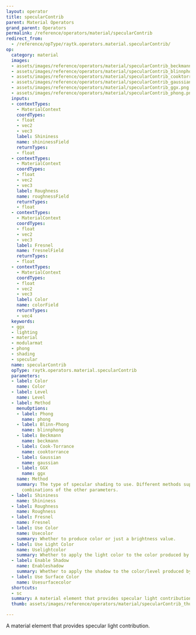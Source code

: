 ```yaml
---
layout: operator
title: specularContrib
parent: Material Operators
grand_parent: Operators
permalink: /reference/operators/material/specularContrib
redirect_from:
  - /reference/opType/raytk.operators.material.specularContrib/
op:
  category: material
  images:
  - assets/images/reference/operators/material/specularContrib_beckmann.png
  - assets/images/reference/operators/material/specularContrib_blinnphong.png
  - assets/images/reference/operators/material/specularContrib_cooktorrance.png
  - assets/images/reference/operators/material/specularContrib_gaussian.png
  - assets/images/reference/operators/material/specularContrib_ggx.png
  - assets/images/reference/operators/material/specularContrib_phong.png
  inputs:
  - contextTypes:
    - MaterialContext
    coordTypes:
    - float
    - vec2
    - vec3
    label: Shininess
    name: shininessField
    returnTypes:
    - float
  - contextTypes:
    - MaterialContext
    coordTypes:
    - float
    - vec2
    - vec3
    label: Roughness
    name: roughnessField
    returnTypes:
    - float
  - contextTypes:
    - MaterialContext
    coordTypes:
    - float
    - vec2
    - vec3
    label: Fresnel
    name: fresnelField
    returnTypes:
    - float
  - contextTypes:
    - MaterialContext
    coordTypes:
    - float
    - vec2
    - vec3
    label: Color
    name: colorField
    returnTypes:
    - vec4
  keywords:
  - ggx
  - lighting
  - material
  - modularmat
  - phong
  - shading
  - specular
  name: specularContrib
  opType: raytk.operators.material.specularContrib
  parameters:
  - label: Color
    name: Color
  - label: Level
    name: Level
  - label: Method
    menuOptions:
    - label: Phong
      name: phong
    - label: Blinn-Phong
      name: blinnphong
    - label: Beckmann
      name: beckmann
    - label: Cook-Torrance
      name: cooktorrance
    - label: Gaussian
      name: gaussian
    - label: GGX
      name: ggx
    name: Method
    summary: The type of specular shading to use. Different methods support different
      combinations of the other parameters.
  - label: Shininess
    name: Shininess
  - label: Roughness
    name: Roughness
  - label: Fresnel
    name: Fresnel
  - label: Use Color
    name: Usecolor
    summary: Whether to produce color or just a brightness value.
  - label: Use Light Color
    name: Uselightcolor
    summary: Whether to apply the light color to the color produced by this element.
  - label: Enable Shadow
    name: Enableshadow
    summary: Whether to apply the shadow to the color/level produced by this element.
  - label: Use Surface Color
    name: Usesurfacecolor
  shortcuts:
  - sc
  summary: A material element that provides specular light contribution.
  thumb: assets/images/reference/operators/material/specularContrib_thumb.png

---
```



A material element that provides specular light contribution.